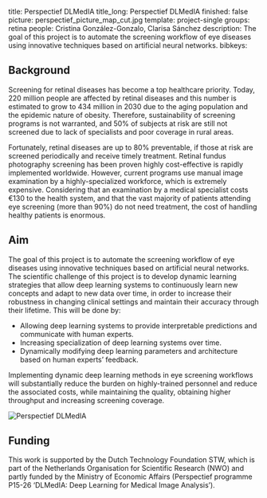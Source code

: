 title: Perspectief DLMedIA
title_long: Perspectief DLMedIA
finished: false
picture: perspectief_picture_map_cut.jpg
template: project-single
groups: retina
people: Cristina González-Gonzalo, Clarisa Sánchez
description: The goal of this project is to automate the screening workflow of eye diseases using innovative techniques based on artificial neural networks.
bibkeys: 

## Background
Screening for retinal diseases has become a top healthcare priority. Today, 220 million people are affected by retinal diseases and this number is estimated to grow to 434 million in 2030 due to the aging population and the epidemic nature of obesity. Therefore, sustainability of screening programs is not warranted, and 50% of subjects at risk are still not screened due to lack of specialists and poor coverage in rural areas.

Fortunately, retinal diseases are up to 80% preventable, if those at risk are screened periodically and receive timely treatment. Retinal fundus photography screening has been proven highly cost-effective is rapidly implemented worldwide. However, current programs use manual image examination by a highly-specialized workforce, which is extremely expensive. Considering that an examination by a medical specialist costs €130 to the health system, and that the vast majority of patients attending eye screening (more than 90%) do not need treatment, the cost of handling healthy patients is enormous.

## Aim
The goal of this project is to automate the screening workflow of eye diseases using innovative techniques based on artificial neural networks. The scientific challenge of this project is to develop dynamic learning strategies that allow deep learning systems to continuously learn new concepts and adapt to new data over time, in order to increase their robustness in changing clinical settings and maintain their accuracy through their lifetime. This will be done by:

-	Allowing deep learning systems to provide interpretable predictions and communicate with human experts.
-	Increasing specialization of deep learning systems over time.
-	Dynamically modifying deep learning parameters and architecture based on human experts’ feedback.

Implementing dynamic deep learning methods in eye screening workflows will substantially reduce the burden on highly-trained personnel and reduce the associated costs, while maintaining the quality, obtaining higher throughput and increasing screening coverage.

![Perspectief DLMedIA]({filename}/images/projects/perspectief_in_photo_smaller.PNG)

## Funding

This work is supported by the Dutch Technology Foundation STW, which is part of the Netherlands Organisation for Scientific Research (NWO) and partly funded by the Ministry of Economic Affairs (Perspectief programme P15-26 ‘DLMedIA: Deep Learning for Medical Image Analysis’).
